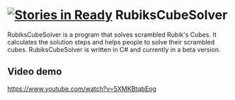 [![Stories in Ready](https://badge.waffle.io/Switcherlapp97/RubiksCubeSolver.png?label=ready&title=In%20progress)](https://waffle.io/Switcherlapp97/RubiksCubeSolver)
RubiksCubeSolver
================
RubiksCubeSolver is a program that solves scrambled Rubik's Cubes. It calculates the solution steps and helps people to solve their scrambled cubes. RubiksCubeSolver is written in C# and currently in a beta version.

Video demo
---
https://www.youtube.com/watch?v=5XMKBtqbEog


